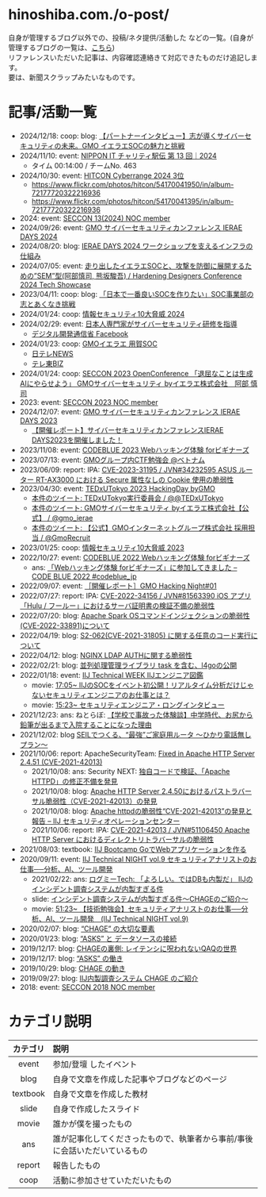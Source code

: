 hinoshiba.com./o-post/
===

自身が管理するブログ以外での、投稿/ネタ提供/活動した などの一覧。(自身が管理するブログの一覧は、[こちら](../post/))  
リファレンスいただいた記事は、内容確認連絡きて対応できたものだけ追記します。  
要は、新聞スクラップみたいなものです。  

# 記事/活動一覧

* 2024/12/18: coop: blog: [【パートナーインタビュー】志が導くサイバーセキュリティの未来。GMO イエラエSOCの魅力と挑戦](https://www.wantedly.com/companies/ierae/post_articles/939068)
* 2024/11/10: event: [NIPPON IT チャリティ駅伝 第 13 回｜2024](https://www.nit-run.com/file/nit_run2024_result.pdf)
	* タイム 00:14:00 / チームNo. 463
* 2024/10/30: event: [HITCON Cyberrange 2024 3位](https://gmo-cybersecurity.com/news/20241105/)
	* https://www.flickr.com/photos/hitcon/54170041950/in/album-72177720322216936
	* https://www.flickr.com/photos/hitcon/54170041395/in/album-72177720322216936
* 2024: event: [SECCON 13(2024) NOC member](https://www.seccon.jp/13/seccon/executivecommittee.html)
* 2024/09/26: event: [GMO サイバーセキュリティカンファレンス IERAE DAYS 2024](https://gmo-cybersecurity.com/event/ieraedays24/)
* 2024/08/20: blog: [IERAE DAYS 2024 ワークショップを支えるインフラの仕組み](https://gmo-cybersecurity.com/blog/ierae-days-2024-workshop-infra/)
* 2024/07/05: event: [走り出したイエラエSOCと、攻撃を防御に展開するための”SEM”型(阿部慎司, 熊坂駿吾) / Hardening Designers Conference 2024 Tech Showcase](https://wasforum.jp/2024/06/hardening-designers-conference-2024-convolutions/#DAY2_75_13_00-17_00_18_00-19_30_%E3%83%95%E3%83%AB%E3%82%AA%E3%83%B3%E3%83%A9%E3%82%A4%E3%83%B3)
* 2023/04/11: coop: blog: [「日本で一番良いSOCを作りたい」SOC事業部の志とあくなき挑戦](https://gmo-cybersecurity.com/blog/ierae-journal-01/)
* 2024/01/24: coop: [情報セキュリティ10大脅威 2024](https://www.ipa.go.jp/security/10threats/10threats2024.html)
* 2024/02/29: event: [日本人専門家がサイバーセキュリティ研修を指導](https://www.montsame.mn/jp/read/338698)
	* [デジタル開発通信省 Facebook](https://www.facebook.com/story.php?story_fbid=808516097981994&id=100064708327761&mibextid=WC7FNe)
* 2024/01/23: coop: [GMOイエラエ 用賀SOC](https://www.gmo.jp/news/article/8785/)
	* [日テレNEWS](https://youtu.be/oZ9JtsTiYZU?si=CfEE4Dbdl5VgrhSY)
	* [テレ東BIZ](https://youtu.be/B5H3g2AZzzI?si=0K723Wa7dQAfhghV)
* 2024/01/24: coop: [SECCON 2023 OpenConference 「退屈なことは生成AIにやらせよう」 GMOサイバーセキュリティ byイエラエ株式会社　阿部 慎司](https://x.com/shinji_abe/status/1750094680556265850)
* 2023: event: [SECCON 2023 NOC member](https://www.seccon.jp/2023/seccon/executivecommittee.html)
* 2024/12/07: event: [GMO サイバーセキュリティカンファレンス IERAE DAYS 2023](https://gmo-cybersecurity.com/event/ieraedays23/)
	* [【開催レポート】サイバーセキュリティカンファレンスIERAE DAYS2023を開催しました！](https://www.wantedly.com/companies/ierae/post_articles/878115)
* 2023/11/08: event: [CODEBLUE 2023 Webハッキング体験 forビギナーズ](https://archive.codeblue.jp/2023/contests/detail_04/)
* 2023/07/13: event: [GMOグループ内CTF勉強会 @ベトナム](https://twitter.com/gmo_ierae/status/1679349650766315521)
* 2023/06/09: report: IPA: [CVE-2023-31195 / JVN#34232595 ASUS ルーター RT-AX3000 における Secure 属性なしの Cookie 使用の脆弱性](https://jvn.jp/jp/JVN34232595/index.html)
* 2023/04/30: event: [TEDxUTokyo 2023 HackingDay byGMO](https://tedxutokyo-official.studio.site/dokudoku)
	* [本件のツイート: TEDxUTokyo実行委員会 / @@TEDxUTokyo](https://twitter.com/TEDxUTokyo/status/1652582032269279232)
	* [本件のツイート: GMOサイバーセキュリティ byイエラエ株式会社【公式】 / @gmo_ierae](https://twitter.com/gmo_ierae/status/1652888407318863875)
	* [本件のツイート: 【公式】GMOインターネットグループ株式会社 採用担当 / @GmoRecruit](https://twitter.com/GmoRecruit/status/1652585160733507585)
* 2023/01/25: coop: [情報セキュリティ10大脅威 2023](https://www.ipa.go.jp/security/vuln/10threats2023.html)
* 2022/10/27: event: [CODEBLUE 2022 Webハッキング体験 forビギナーズ](https://archive.codeblue.jp/2022/contests/detail_02/)
	* ans: [「Webハッキング体験 forビギナーズ」に参加してきました – CODE BLUE 2022 #codeblue_jp](https://dev.classmethod.jp/articles/codeblue-2022-contents-ierae/)
* 2022/09/07: event: [［開催レポート］GMO Hacking Night#01](https://developers.gmo.jp/23432/)
* 2022/07/27: report: IPA: [CVE-2022-34156 / JVN#81563390 iOS アプリ「Hulu / フールー」におけるサーバ証明書の検証不備の脆弱性](https://jvn.jp/jp/JVN81563390/index.html)
* 2022/07/20: blog: [Apache Spark OSコマンドインジェクションの脆弱性(CVE-2022-33891)について](https://gmo-cybersecurity.com/blog/apachespark_oscommandinjection_cve-2022-33891/)
* 2022/04/19: blog: [S2-062(CVE-2021-31805) に関する任意のコード実行について](https://gmo-cybersecurity.com/blog/s2-062_cve-2021-31805_rce/)
* 2022/04/12: blog: [NGINX LDAP AUTHに関する脆弱性](https://gmo-cybersecurity.com/blog/nginx_ldap_auth/)
* 2022/02/21: blog: [並列処理管理ライブラリ task を含む、l4goの公開](https://eng-blog.iij.ad.jp/archives/12696)
* 2022/01/18: event: [IIJ Technical WEEK IIJエンジニア図鑑](https://iij.connpass.com/event/234162/)
	* movie: [17:05~ IIJのSOCをイベント初公開！リアルタイム分析だけじゃないセキュリティエンジニアのお仕事とは？](https://www.youtube.com/watch?v=4558NhQK92g&t=1025s)
	* movie: [15:23~ セキュリティエンジニア・ロングインタビュー](https://www.youtube.com/watch?v=1hFI3LqLkTI&t=923s)
* 2021/12/23: ans: ねとらぼ: [【学校で事故った体験談】中学時代、お尻から鉛筆が出るまで入院することになった理由](https://nlab.itmedia.co.jp/nl/articles/2110/28/news168.html)
* 2021/12/02: blog [SEILでつくる、“最強”ご家庭用ルータ ～ひかり電話無しプラン～](https://eng-blog.iij.ad.jp/archives/11253)
* 2021/10/06: report: ApacheSecurityTeam: [Fixed in Apache HTTP Server 2.4.51 (CVE-2021-42013) ](https://httpd.apache.org/security/vulnerabilities_24.html#2.4.51)
	* 2021/10/08: ans: Security NEXT: [独自コードで検証、「Apache HTTPD」の修正不備を発見](https://www.security-next.com/130567)
	* 2021/10/08: blog: [Apache HTTP Server 2.4.50におけるパストラバーサル脆弱性（CVE-2021-42013）の発見](https://wizsafe.iij.ad.jp/2021/10/1285/)
	* 2021/10/08: blog: [Apache httpdの脆弱性“CVE-2021-42013”の発見と報告 – IIJ セキュリティオペレーションセンター](https://eng-blog.iij.ad.jp/archives/10987)
	* 2021/10/06: report: IPA: [CVE-2021-42013 / JVN#51106450 Apache HTTP Server におけるディレクトリトラバーサルの脆弱性](https://jvn.jp/jp/JVN51106450/index.html)
* 2021/08/03: textbook: [IIJ Bootcamp GoでWebアプリケーションを作る](https://github.com/iij/bootcamp/tree/2021/src/server-app/go)
* 2020/09/11: event: [IIJ Technical NIGHT vol.9 セキュリティアナリストのお仕事──分析、AI、ツール開発](https://iij.connpass.com/event/184399/)
	* 2021/02/22: ans: [ログミーTech: 「よろしい。ではDBも内製だ」 IIJのインシデント調査システムが内製すぎる件](https://logmi.jp/tech/articles/323954)
	* slide: [インシデント調査システムが内製すぎる件～CHAGEのご紹介～](https://www.slideshare.net/IIJ_PR/chage-238348964/1)
	* movie: [51:23~ 【技術勉強会】セキュリティアナリストのお仕事──分析、AI、ツール開発　(IIJ Technical NIGHT vol.9)](https://www.youtube.com/watch?v=lc-1cvtRgqQ&t=3083s)
* 2020/02/07: blog: [“CHAGE” の大切な要素](https://eng-blog.iij.ad.jp/archives/5357)
* 2020/01/23: blog: [“ASKS” と データソースの接続](https://eng-blog.iij.ad.jp/archives/5302)
* 2019/12/17: blog: [CHAGEの裏側: レイテンシに呪われないQAQの世界](https://eng-blog.iij.ad.jp/archives/5052)
* 2019/12/17: blog: [“ASKS” の働き](https://eng-blog.iij.ad.jp/archives/5038)
* 2019/10/29: blog: [CHAGE の動き](https://eng-blog.iij.ad.jp/archives/4022)
* 2019/09/27: blog: [IIJ内製調査システム CHAGE のご紹介](https://eng-blog.iij.ad.jp/archives/3841)
* 2018: event: [SECCON 2018 NOC member](https://2018.seccon.jp/seccon/executivecommittee.html)

# カテゴリ説明

|カテゴリ|説明|
|:---:|:---|
|event|参加/登壇 したイベント|
|blog|自身で文章を作成した記事やブログなどのページ|
|textbook|自身で文章を作成した教材|
|slide|自身で作成したスライド|
|movie|誰かが僕を撮ったもの|
|ans|誰が記事化してくださったもので、執筆者から事前/事後に会話いただいているもの|
|report|報告したもの|
|coop|活動に参加させていただいたもの|

